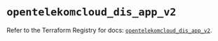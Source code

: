 # `opentelekomcloud_dis_app_v2`

Refer to the Terraform Registry for docs: [`opentelekomcloud_dis_app_v2`](https://registry.terraform.io/providers/opentelekomcloud/opentelekomcloud/1.36.19/docs/resources/dis_app_v2).
